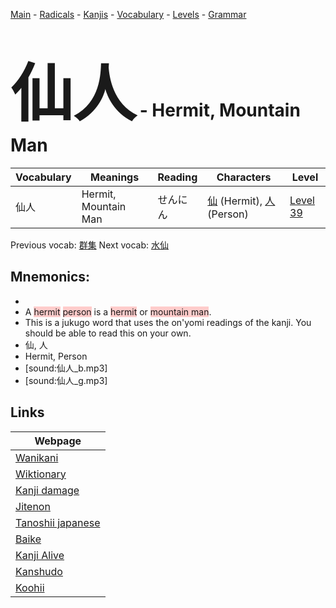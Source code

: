 <style> bigfont {font-size: 100px}</style>
[Main](../README.md) -
[Radicals](../radicals.md) -
[Kanjis](../kanjis.md) -
[Vocabulary](../vocabulary.md) -
[Levels](../levels.md) -
[Grammar](../grammar.md)
# <bigfont> 仙人</bigfont> - Hermit, Mountain Man 

| Vocabulary | Meanings | Reading | Characters | Level |
| --- | --- | --- | --- | --- |
| 仙人 | Hermit, Mountain Man | せんにん |  [仙](../kanjis/仙.md) (Hermit), [人](../kanjis/人.md) (Person) | [Level 39](../levels/wk_level39.md) |

Previous vocab: [群集](群集.md) Next vocab: [水仙](水仙.md) 

## Mnemonics:

* 
* A <span style="background-color:#ffcccb"> hermit</span> <span style="background-color:#ffcccb"> person</span> is a <span style="background-color:#ffcccb"> hermit</span> or <span style="background-color:#ffcccb"> mountain man</span>.
* This is a jukugo word that uses the on'yomi readings of the kanji. You should be able to read this on your own.
* 仙, 人
* Hermit, Person
* [sound:仙人_b.mp3]
* [sound:仙人_g.mp3]


## Links 

| Webpage |
| --- |
| [Wanikani          ](https://www.wanikani.com/kanji/仙人) |
| [Wiktionary        ](https://en.wiktionary.org/wiki/仙人) |
| [Kanji damage      ](http://www.kanjidamage.com/kanji/search?utf8=✓&q=仙人) |
| [Jitenon           ](https://jitenon.com/kanji/仙人) |
| [Tanoshii japanese ](https://www.tanoshiijapanese.com/dictionary/kanji.cfm?k=仙人) |
| [Baike             ](https://baike.baidu.com/item/仙人) |
| [Kanji Alive       ](https://app.kanjialive.com/仙人) |
| [Kanshudo          ](https://www.kanshudo.com/searchmn?q=仙人) |
| [Koohii            ](https://kanji.koohii.com/study/kanji/仙人) |
